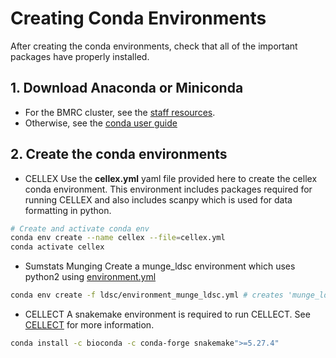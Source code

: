 # Creating Conda Environments
After creating the conda environments, check that all of the important packages have properly installed. 

## 1. Download Anaconda or Miniconda
- For the BMRC cluster, see the [staff resources](https://www.medsci.ox.ac.uk/for-staff/resources/bmrc/python-on-the-bmrc-cluster).
- Otherwise, see the [conda user guide](https://conda.io/projects/conda/en/latest/user-guide/install/index.html)

## 2. Create the conda environments
- CELLEX
Use the **cellex.yml** yaml file provided here to create the cellex conda environment. 
This environment includes packages required for running CELLEX and also includes scanpy which is used for data formatting in python.
``` bash
# Create and activate conda env
conda env create --name cellex --file=cellex.yml
conda activate cellex
```

- Sumstats Munging
Create a munge_ldsc environment which uses python2 using [environment.yml](https://github.com/pascaltimshel/ldsc/blob/d869cfd1e9fe1abc03b65c00b8a672bd530d0617/environment.yml)
``` bash
conda env create -f ldsc/environment_munge_ldsc.yml # creates 'munge_ldsc' environment 
```

- CELLECT
A snakemake environment is required to run CELLECT. See [CELLECT](https://github.com/perslab/CELLECT) for more information.
``` bash
conda install -c bioconda -c conda-forge snakemake">=5.27.4"
```
